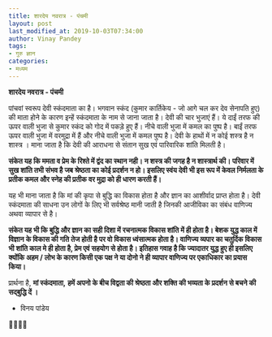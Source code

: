 ```yaml
---
title: शारदेय नवरात्र - पंचमी
layout: post
last_modified_at: 2019-10-03T07:34:00
author: Vinay Pandey
tags:
- गुरु ज्ञान
categories:
- मध्यम
---
```

**शारदेय नवरात्र - पंचमी**

पांचवां स्वरूप देवी स्कंदमाता का है। भगवान स्कंद (कुमार कार्तिकेय - जो आगे चल कर देव सेनापति हुए) की माता होने के कारण इन्हें स्कंदमाता के नाम से जाना जाता है। देवी की चार भुजाएं हैं। ये दाईं तरफ की ऊपर वाली भुजा से कुमार स्कंद को गोद में पकड़े हुए हैं। नीचे वाली भुजा में कमल का पुष्प है। बाईं तरफ ऊपर वाली भुजा में वरमुद्रा में हैं और नीचे वाली भुजा में कमल पुष्प है। देवी के हाथों में न कोई शस्त्र है न शास्त्र । माना जाता है कि देवी की आराधना से संतान सुख एवं पारिवारिक शांति मिलती है। 

**संकेत यह कि ममता व प्रेम के  रिश्ते में द्वंद का स्थान नही। न शस्त्र की जगह है न शास्त्रार्थ की। परिवार में सुख शांति तभी संभव है जब श्रेष्ठता का कोई प्रदर्शन न हो। इसलिए स्वंय देवी भी इस रूप में केवल निर्मलता के प्रतीक कमल और स्नेह की प्रतीक वर मुद्रा को ही धारण करती हैं।**

यह भी माना जाता है कि मां की कृपा से बुद्धि का विकास होता है और ज्ञान का आशीर्वाद प्राप्त होता है। देवी स्कंदमाता की साधना उन लोगों के लिए भी सर्वश्रेष्ठ मानी जाती है जिनकी आजीविका का संबंध वाणिज्य अथवा व्यापार से है।

**संकेत यह भी कि बुद्धि और ज्ञान का सही दिशा में रचनात्मक विकास शांति में ही होता है। बेशक युद्ध काल में विज्ञान के विकास की गति तेज होती है पर वो विकास ध्वंसात्मक होता है। वाणिज्य व्यपार का चतुर्दिक विकास भी शांति काल मे ही होता है, प्रेम एवं सहयोग से होता है। इतिहास गवाह है कि ज्यादातर युद्ध हुए ही इसलिए क्योंकि अहम / लोभ के कारण किसी एक पक्ष ने या दोनो ने ही व्यापार वाणिज्य पर एकाधिकार का प्रयास किया।**


प्रार्थना है,
**मां स्कंदमाता,**
**हमें अपनो के बीच विद्वता की श्रेष्ठता और शक्ति की भव्यता के प्रदर्शन से बचने की सद्बुद्धि दें ।** 

- विनय पांडेय

🙏🌷🌷🙏


